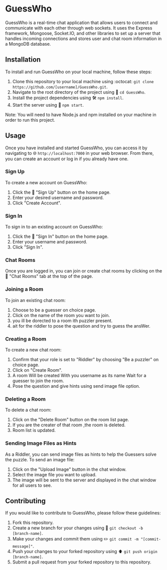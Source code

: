 # GuessWho

GuessWho is a real-time chat application that allows users to connect and communicate with each other through web sockets. It uses the Express framework, Mongoose, Socket.IO, and other libraries to set up a server that handles incoming connections and stores user and chat room information in a MongoDB database.

## Installation

To install and run GuessWho on your local machine, follow these steps:

1. Clone this repository to your local machine using :octocat: `git clone https://github.com/[username]/GuessWho.git`.
2. Navigate to the root directory of the project using :file_folder: `cd GuessWho`.
3. Install the project dependencies using :hammer_and_wrench: `npm install`.
4. Start the server using :rocket: `npm start`.

Note: You will need to have Node.js and npm installed on your machine in order to run this project.

## Usage

Once you have installed and started GuessWho, you can access it by navigating to :globe_with_meridians: `http://localhost:7000` in your web browser. From there, you can create an account or log in if you already have one.

### Sign Up

To create a new account on GuessWho:

1. Click the :bust_in_silhouette: "Sign Up" button on the home page.
2. Enter your desired username and password.
3. Click "Create Account".

### Sign In

To sign in to an existing account on GuessWho:

1. Click the :key: "Sign In" button on the home page.
2. Enter your username and password.
3. Click "Sign In".

### Chat Rooms

Once you are logged in, you can join or create chat rooms by clicking on the :speech_balloon: "Chat Rooms" tab at the top of the page.

### Joining a Room

To join an existing chat room:

1. Choose to be a guesser on choice page.
2. Click on the name of the room you want to join.
3. you ill be dorected to a room ith puzzler present.
4. ait for the riddler to pose the question and try to guess the ansWer.

### Creating a Room

To create a new chat room:

1. Confirm that your role is set to "Riddler" by choosing "Be a puzzler" on choice page.
2. Click on "Create Room".
3. A room Will be created With you username as its name Wait for a guesser to join the room. 
4. Pose the question and give hints using send image file option.


### Deleting a Room

To delete a chat room:

1. Click on the "Delete Room" button on the room list page.
2. If you are the creater of that room ,the room is deleted.
3. Room list is updated.

### Sending Image Files as Hints

As a Riddler, you can send image files as hints to help the Guessers solve the puzzle. To send an image file:

1. Click on the "Upload Image" button in the chat window.
2. Select the image file you want to upload.
3. The image will be sent to the server and displayed in the chat window for all users to see.



## Contributing

If you would like to contribute to GuessWho, please follow these guidelines:

1. Fork this repository.
2. Create a new branch for your changes using :seedling: `git checkout -b [branch-name]`.
3. Make your changes and commit them using :pencil2: `git commit -m "[commit-message]"`.
4. Push your changes to your forked repository using :arrow_up: `git push origin [branch-name]`.
5. Submit a pull request from your forked repository to this repository.


